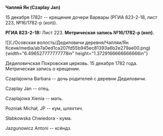 **Чапляй Ян (Czaplay Jan)**

15 декабря 1782г -- крещение дочери Варвары (РГИА 823-2-18, лист 223,
№16/1782-р (коп)).

**РГИА 823-2-18:** Лист 223. **Метрическая запись №16/1782-р (коп).**

![](./Осовская волость/Дедиловичи деревня/Чапляи/Ян Ксеня/media/ab7a0ed1ca207fd55b945ec81393a6b2e279ae00.png){width="6.496527777777778in"
height="1.3729166666666666in"}

Дедиловичская Покровская церковь. 15 декабря 1782 года. Метрическая
запись о крещении.

Czaplajowna Barbara -- дочь родителей с деревни Дедиловичи.

Czaplay Jan -- отец.

Czaplajowa Xienia -- мать.

Pozniak Michał, JP -- кум, шляхтич.

Słabkowska Chwiedora - кума.

Jazgunowicz Antoni -- ксёндз.
